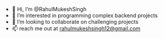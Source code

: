 - 👋 Hi, I’m @RahulMukeshSingh
- 👀 I’m interested in programming complex backend projects
- 💞️ I’m looking to collaborate on challenging projects
- 📫 reach me out at rahulmukeshsingh12@gmail.com
 
<!---
RahulMukeshSingh/RahulMukeshSingh is a ✨ special ✨ repository because its `README.md` (this file) appears on your GitHub profile.
You can click the Preview link to take a look at your changes.
--->
